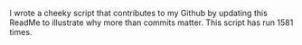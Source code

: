 I wrote a cheeky script that contributes to my Github by updating this ReadMe to illustrate why more than commits matter. This script has run 1581 times.